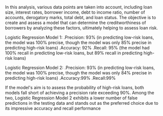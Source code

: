 
In this analysis, various data points are taken into account, including loan size, interest rates, borrower income, debt to income ratio, number of accounts, derogatory marks, total debt, and loan status. The objective is to create and assess a model that can determine the creditworthiness of borrowers by analyzing these factors, ultimately helping to assess loan risk.


Logistic Regression Model 1:
.Precision: 93% (in predicting low-risk loans, the model was 100% precise, though the model was only 85% precise in predicting high-risk loans)
.Accuracy: 92%
.Recall: 95% (the model had 100% recall in predicting low-risk loans, but 89% recall in predicting high-risk loans)


Logistic Regression Model 2:
.Precision: 93% (in predicting low-risk loans, the model was 100% precise, though the model was only 84% precise in predicting high-risk loans)
.Accuracy:99%
.Recall:99%

If the model's aim is to assess the probability of high-risk loans, both models fall short of achieving a precision rate exceeding 90%. Among the two, Logistic Regression Model 2 exhibits a lower number of false predictions in the testing data and stands out as the preferred choice due to its impressive accuracy and recall performance

